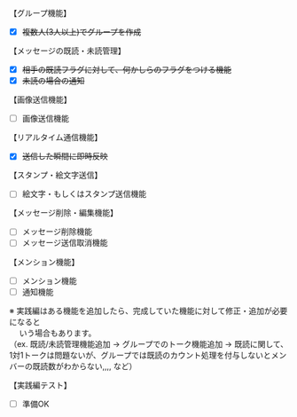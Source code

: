 【グループ機能】

- [x] ~~複数人(3人以上)でグループを作成~~

【メッセージの既読・未読管理】

- [x] ~~相手の既読フラグに対して、何かしらのフラグをつける機能~~  
- [x] ~~未読の場合の通知~~

【画像送信機能】

- [ ] 画像送信機能

【リアルタイム通信機能】

- [x] ~~送信した瞬間に即時反映~~

【スタンプ・絵文字送信】

- [ ] 絵文字・もしくはスタンプ送信機能

【メッセージ削除・編集機能】

- [ ] メッセージ削除機能  
- [ ] メッセージ送信取消機能

【メンション機能】

- [ ] メンション機能  
- [ ] 通知機能

※ 実践編はある機能を追加したら、完成していた機能に対して修正・追加が必要になると  
　 いう場合もあります。  
（ex. 既読/未読管理機能追加 → グループでのトーク機能追加 → 既読に関して、1対1トークは問題ないが、グループでは既読のカウント処理を付与しないとメンバーの既読数がわからない,,,, など）

【実践編テスト】

- [ ] 準備OK